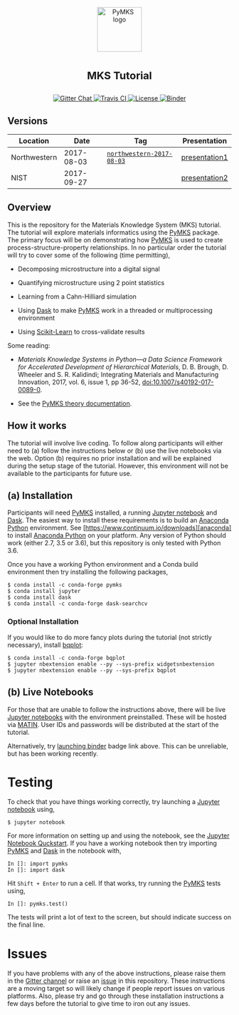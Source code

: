 <p align="center">
<img src="https://raw.githubusercontent.com/materialsinnovation/pymks/master/doc/pymks_logo.ico"
     height="100"
     alt="PyMKS logo"
     class="inline">
</p>

<h1>
<p align="center">
<sup>
<strong>
MKS Tutorial
</strong>
</sup>
</p>
</h1>

<p align="center">

<a href="https://gitter.im/materialsinnovation/pymks" target="_blank">
<img src="https://img.shields.io/gitter/room/gitterHQ/gitter.svg" alt="Gitter Chat">
</a>

<a href="https://travis-ci.org/materialsinnovation/mks-tutorial" target="_blank">
<img src="https://api.travis-ci.org/materialsinnovation/mks-tutorial.svg" alt="Travis CI">
</a>

<a href="https://github.com/wd15/mks-tutorial/blob/master/LICENSE">
<img src="https://img.shields.io/badge/license-mit-blue.svg" alt="License" eight="18">
</a>

<a href="http://beta.mybinder.org/repo/materialsinnovation/mks-tutorial" target="_blank">
<img src="http://mybinder.org/badge.svg" alt="Binder">
</a>

</p>

## Versions

| Location     | Date       | Tag                                       | Presentation                   |
|--------------|------------|-------------------------------------------|--------------------------------|
| Northwestern | 2017-08-03 | [`northwestern-2017-08-03`][northwestern] | [presentation1][presentation1] |
| NIST         | 2017-09-27 |                                           | [presentation2][presentation2] |

## Overview

This is the repository for the Materials Knowledge System (MKS)
tutorial. The tutorial will explore materials informatics using the
[PyMKS][pymks] package.  The primary focus will be on demonstrating
how [PyMKS][pymks] is used to create process-structure-property
relationships. In no particular order the tutorial will try to cover
some of the following (time permitting),

 - Decomposing microstructure into a digital signal

 - Quantifying microstructure using 2 point statistics

 - Learning from a Cahn-Hilliard simulation

 - Using [Dask][dask] to make [PyMKS][pymks] work in a threaded or
   multiprocessing environment

 - Using [Scikit-Learn][sklearn] to cross-validate results

Some reading:

 - *Materials Knowledge Systems in Python—a Data Science Framework for
   Accelerated Development of Hierarchical Materials*, D. B. Brough,
   D. Wheeler and S. R. Kalidindi; Integrating Materials and
   Manufacturing Innovation, 2017, vol. 6, issue 1, pp 36-52,
   [doi:10.1007/s40192-017-0089-0][mks-paper].

 - See the [PyMKS theory documentation][theory].

## How it works

The tutorial will involve live coding. To follow along participants
will either need to (a) follow the instructions below or (b) use the
live notebooks via the web. Option (b) requires no prior installation
and will be explained during the setup stage of the tutorial. However,
this environment will not be available to the participants for future
use.

## (a) Installation

Participants will need [PyMKS][pymks] installed, a running [Jupyter
notebook][jupyter] and [Dask][Dask]. The easiest way to install these
requirements is to build an [Anaconda Python][anaconda]
environment. See [https://www.continuum.io/downloads][anaconda] to
install [Anaconda Python][anaconda] on your platform. Any version of
Python should work (either 2.7, 3.5 or 3.6), but this repository is
only tested with Python 3.6.

Once you have a working Python environment and a Conda build environment
then try installing the following packages,

    $ conda install -c conda-forge pymks
    $ conda install jupyter
    $ conda install dask
    $ conda install -c conda-forge dask-searchcv

### Optional Installation

If you would like to do more fancy plots during the tutorial (not
strictly necessary), install [bqplot][bqplot]:

    $ conda install -c conda-forge bqplot
    $ jupyter nbextension enable --py --sys-prefix widgetsnbextension
    $ jupyter nbextension enable --py --sys-prefix bqplot

## (b) Live Notebooks

For those that are unable to follow the instructions above, there will
be  live [Jupyter notebooks][jupyter] with the
environment preinstalled. These will be hosted via [MATIN][matin]. User
IDs and passwords will be distributed at the start of the tutorial.

Alternatively, try [launching binder][binder] badge link above. This
can be unreliable, but has been working recently.

# Testing

To check that you have things working correctly, try launching a
[Jupyter notebook][jupyter] using,

    $ jupyter notebook

For more information on setting up and using the notebook, see the
[Jupyter Notebook Quckstart][quickstart].  If you have a working
notebook then try importing [PyMKS][pymks] and [Dask][dask] in the
notebook with,

    In []: import pymks
    In []: import dask

Hit `Shift + Enter` to run a cell. If that works, try running the
[PyMKS][pymks] tests using,

    In []: pymks.test()

The tests will print a lot of text to the screen, but should indicate
success on the final line.

# Issues

If you have problems with any of the above instructions, please raise
them in the [Gitter channel][gitter] or raise an [issue][issue] in
this repository. These instructions are a moving target so will likely
change if people report issues on various platforms. Also, please try
and go through these installation instructions a few days before the
tutorial to give time to iron out any issues.

[pymks]: http://pymks.org/en/latest/rst/README.html
[jupyter]: http://jupyter.org/
[dask]: https://dask.pydata.org/en/latest/
[anaconda]: https://www.continuum.io/downloads
[matin]: https://matin.gatech.edu/
[sklearn]: http://scikit-learn.org/
[gitter]: https://gitter.im/materialsinnovation/pymks
[issue]: https://github.com/materialsinnovation/mks-tutorial/issues
[quickstart]: https://jupyter.readthedocs.io/en/latest/content-quickstart.html
[binder]: http://beta.mybinder.org/repo/materialsinnovation/mks-tutorial
[mks-paper]: http://dx.doi.org/10.1007/s40192-017-0089-0
[theory]: http://pymks.org/en/latest/THEORY.html
[bqplot]: http://bqplot.readthedocs.io/en/stable/
[northwestern]: https://github.com/materialsinnovation/mks-tutorial/tree/northwestern-2017-08-03
[presentation1]: https://github.com/materialsinnovation/mks-tutorial/blob/northwestern-2017-08-03/notebooks/presentation.ipynb
[presentation2]: http://slides.com/danielwheeler-1/deck